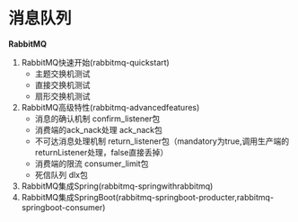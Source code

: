# 消息队列

**RabbitMQ**
1. RabbitMQ快速开始(rabbitmq-quickstart)
	- 主题交换机测试  
	- 直接交换机测试
	- 扇形交换机测试
2. RabbitMQ高级特性(rabbitmq-advancedfeatures)
	- 消息的确认机制  confirm_listener包
	- 消费端的ack_nack处理  ack_nack包
	- 不可达消息处理机制 return_listener包（mandatory为true,调用生产端的returnListener处理，false直接丢掉） 
	- 消费端的限流  consumer_limit包
	- 死信队列  dlx包
3. RabbitMQ集成Spring(rabbitmq-springwithrabbitmq)
4. RabbitMQ集成SpringBoot(rabbitmq-springboot-producter,rabbitmq-springboot-consumer)